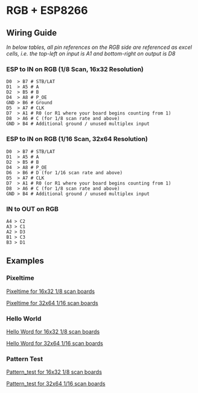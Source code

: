 # RGB + ESP8266

## Wiring Guide

_In below tables, all pin references on the RGB side are referenced as excel cells, i.e. the top-left on input is A1 and bottom-right on output is D8_

### ESP to IN on RGB (1/8 Scan, 16x32 Resolution)
```
D0  > B7 # STB/LAT
D1  > A5 # A
D2  > B5 # B
D4  > A8 # P_OE
GND > B6 # Ground
D5  > A7 # CLK
D7  > A1 # R0 (or R1 where your board begins counting from 1)
D8  > A6 # C (for 1/8 scan rate and above)
GND > B4 # Additional ground / unused multiplex input
```

### ESP to IN on RGB (1/16 Scan, 32x64 Resolution)
```
D0  > B7 # STB/LAT
D1  > A5 # A
D2  > B5 # B
D4  > A8 # P_OE
D6  > B6 # D (for 1/16 scan rate and above)
D5  > A7 # CLK
D7  > A1 # R0 (or R1 where your board begins counting from 1)
D8  > A6 # C (for 1/8 scan rate and above)
GND > B4 # Additional ground / unused multiplex input
```

### IN to OUT on RGB
```
A4 > C2
A3 > C1
A2 > D3
B1 > C3
B3 > D1
```

## Examples

### Pixeltime

[Pixeltime for 16x32 1/8 scan boards](examples/pixeltime-16x32/pixeltime-16x32.ino)

[Pixeltime for 32x64 1/16 scan boards](examples/pixeltime-32x64/pixeltime-32x64.ino)

### Hello World

[Hello Word for 16x32 1/8 scan boards](examples/helloworld-16x32/helloworld-16x32.ino)

[Hello Word for 32x64 1/16 scan boards](examples/helloworld-32x64/helloworld-32x64.ino)

### Pattern Test

[Pattern_test for 16x32 1/8 scan boards](examples/pattern_test-16x32/pattern_test-16x32.ino)

[Pattern_test for 32x64 1/16 scan boards](examples/pattern_test-32x64/pattern_test-32x64.ino)
